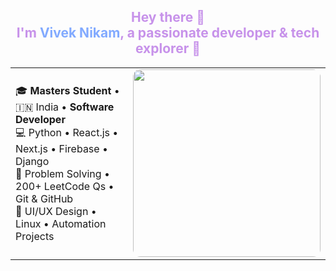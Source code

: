<h2 align="center" style="color:#c792ea">Hey there 👋<br>
I'm <span style="color:#82AAFF">Vivek Nikam</span>, a passionate developer & tech explorer 🚀</h2>

<table>
  <tr>
    <td width="60%">

<div align="left">

🎓 <strong>Masters Student</strong> • 🇮🇳 India • <strong>Software Developer</strong>  
💻 Python • React.js • Next.js • Firebase • Django  
🧠 Problem Solving • 200+ LeetCode Qs • Git & GitHub  
🎨 UI/UX Design • Linux • Automation Projects  

 



</div>

</td>
<td>

<img src="https://www.dice.com/binaries/content/gallery/dice/insights/2019/01/Bootcamp-MOOC-Learning-Tech-Coding-Programming-Dice-1024x640.png" width="300" style="border-radius:12px"/>

</td>
</tr>
</table>
